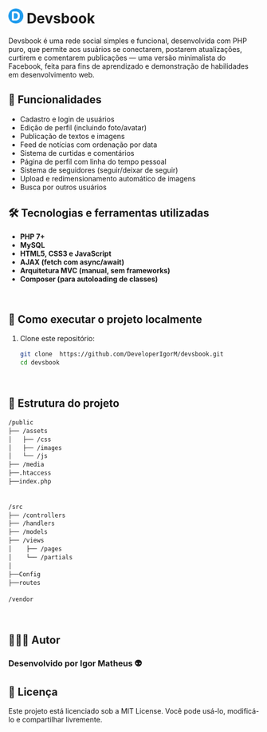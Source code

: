 <h1><img src="public/assets/images/logo.png" alt="Logo" width="30"/> Devsbook</h1>

Devsbook é uma rede social simples e funcional, desenvolvida com PHP puro, que permite aos usuários se conectarem, postarem atualizações, curtirem e comentarem publicações — uma versão minimalista do Facebook, feita para fins de aprendizado e demonstração de habilidades em desenvolvimento web.

## 🧠 Funcionalidades

- Cadastro e login de usuários
- Edição de perfil (incluindo foto/avatar)
- Publicação de textos e imagens
- Feed de notícias com ordenação por data
- Sistema de curtidas e comentários
- Página de perfil com linha do tempo pessoal
- Sistema de seguidores (seguir/deixar de seguir)
- Upload e redimensionamento automático de imagens
- Busca por outros usuários


## 🛠️ Tecnologias e ferramentas utilizadas

- **PHP 7+**
- **MySQL**
- **HTML5, CSS3 e JavaScript**
- **AJAX (fetch com async/await)**
- **Arquitetura MVC (manual, sem frameworks)**
- **Composer (para autoloading de classes)**

<br/>


## 🚀 Como executar o projeto localmente

1. Clone este repositório:
   ```bash
   git clone  https://github.com/DeveloperIgorM/devsbook.git
   cd devsbook
   ```
<br/>


## 📁 Estrutura do projeto

```bash
/public
├── /assets
│   ├── /css
│   ├── /images
│   └── /js
├── /media
├──.htaccess
├──index.php


/src
├── /controllers
├── /handlers
├── /models
├── /views
│    ├── /pages
│    └── /partials
│
├──Config
├──routes

/vendor

```
<br/>

## 👨🏾‍💻 Autor

### Desenvolvido por Igor Matheus 👽

## 📝 Licença

Este projeto está licenciado sob a MIT License.
Você pode usá-lo, modificá-lo e compartilhar livremente.

